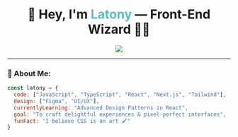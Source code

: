 <!-- Header -->
<h1 align="center">🎯 Hey, I'm <span style="color:#5bc0be;">Latony</span> — Front-End Wizard 🧙‍♂️</h1>

<p align="center">
  <img src="https://readme-typing-svg.herokuapp.com?font=Fira+Code&weight=500&size=24&pause=1000&center=true&vCenter=true&width=435&lines=Creative+Front-End+Developer;React+%2F+Next+%2F+Tailwind+Lover;Design+%2B+Code+%3D+❤️;Open+to+collaboration!+Let's+build+cool+stuff!" />
</p>

---

### 🧠 About Me:
```js
const latony = {
  code: ["JavaScript", "TypeScript", "React", "Next.js", "Tailwind"],
  design: ["Figma", "UI/UX"],
  currentlyLearning: "Advanced Design Patterns in React",
  goal: "To craft delightful experiences & pixel-perfect interfaces",
  funFact: "I believe CSS is an art 🖌️"
}
